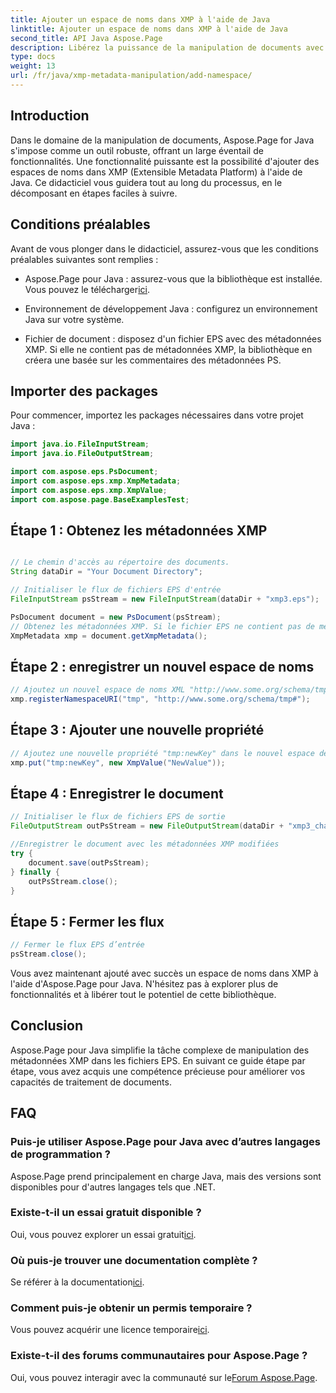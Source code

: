 ```yaml
---
title: Ajouter un espace de noms dans XMP à l'aide de Java
linktitle: Ajouter un espace de noms dans XMP à l'aide de Java
second_title: API Java Aspose.Page
description: Libérez la puissance de la manipulation de documents avec Aspose.Page pour Java. Apprenez à ajouter des espaces de noms XMP sans effort dans ce guide complet.
type: docs
weight: 13
url: /fr/java/xmp-metadata-manipulation/add-namespace/
---
```


## Introduction

Dans le domaine de la manipulation de documents, Aspose.Page for Java s'impose comme un outil robuste, offrant un large éventail de fonctionnalités. Une fonctionnalité puissante est la possibilité d'ajouter des espaces de noms dans XMP (Extensible Metadata Platform) à l'aide de Java. Ce didacticiel vous guidera tout au long du processus, en le décomposant en étapes faciles à suivre.

## Conditions préalables

Avant de vous plonger dans le didacticiel, assurez-vous que les conditions préalables suivantes sont remplies :

-  Aspose.Page pour Java : assurez-vous que la bibliothèque est installée. Vous pouvez le télécharger[ici](https://releases.aspose.com/page/java/).

- Environnement de développement Java : configurez un environnement Java sur votre système.

- Fichier de document : disposez d'un fichier EPS avec des métadonnées XMP. Si elle ne contient pas de métadonnées XMP, la bibliothèque en créera une basée sur les commentaires des métadonnées PS.

## Importer des packages

Pour commencer, importez les packages nécessaires dans votre projet Java :

```java
import java.io.FileInputStream;
import java.io.FileOutputStream;

import com.aspose.eps.PsDocument;
import com.aspose.eps.xmp.XmpMetadata;
import com.aspose.eps.xmp.XmpValue;
import com.aspose.page.BaseExamplesTest;
```

## Étape 1 : Obtenez les métadonnées XMP

```java

// Le chemin d'accès au répertoire des documents.
String dataDir = "Your Document Directory";

// Initialiser le flux de fichiers EPS d'entrée
FileInputStream psStream = new FileInputStream(dataDir + "xmp3.eps");

PsDocument document = new PsDocument(psStream);
// Obtenez les métadonnées XMP. Si le fichier EPS ne contient pas de métadonnées XMP, créez-en un nouveau rempli de valeurs à partir des commentaires de métadonnées PS (%%Creator, %%CreateDate, %%Title, etc.)
XmpMetadata xmp = document.getXmpMetadata();
```

## Étape 2 : enregistrer un nouvel espace de noms

```java
// Ajoutez un nouvel espace de noms XML "http://www.some.org/schema/tmp#" avec le préfixe "tmp"
xmp.registerNamespaceURI("tmp", "http://www.some.org/schema/tmp#");
```

## Étape 3 : Ajouter une nouvelle propriété

```java
// Ajoutez une nouvelle propriété "tmp:newKey" dans le nouvel espace de noms XML
xmp.put("tmp:newKey", new XmpValue("NewValue"));
```

## Étape 4 : Enregistrer le document

```java
// Initialiser le flux de fichiers EPS de sortie
FileOutputStream outPsStream = new FileOutputStream(dataDir + "xmp3_changed.eps");

//Enregistrer le document avec les métadonnées XMP modifiées
try {
    document.save(outPsStream);
} finally {
    outPsStream.close();
}
```

## Étape 5 : Fermer les flux

```java
// Fermer le flux EPS d’entrée
psStream.close();
```

Vous avez maintenant ajouté avec succès un espace de noms dans XMP à l'aide d'Aspose.Page pour Java. N'hésitez pas à explorer plus de fonctionnalités et à libérer tout le potentiel de cette bibliothèque.

## Conclusion

Aspose.Page pour Java simplifie la tâche complexe de manipulation des métadonnées XMP dans les fichiers EPS. En suivant ce guide étape par étape, vous avez acquis une compétence précieuse pour améliorer vos capacités de traitement de documents.

## FAQ

### Puis-je utiliser Aspose.Page pour Java avec d’autres langages de programmation ?
Aspose.Page prend principalement en charge Java, mais des versions sont disponibles pour d'autres langages tels que .NET.

### Existe-t-il un essai gratuit disponible ?
 Oui, vous pouvez explorer un essai gratuit[ici](https://releases.aspose.com/).

### Où puis-je trouver une documentation complète ?
 Se référer à la documentation[ici](https://reference.aspose.com/page/java/).

### Comment puis-je obtenir un permis temporaire ?
 Vous pouvez acquérir une licence temporaire[ici](https://purchase.aspose.com/temporary-license/).

### Existe-t-il des forums communautaires pour Aspose.Page ?
 Oui, vous pouvez interagir avec la communauté sur le[Forum Aspose.Page](https://forum.aspose.com/c/page/39).